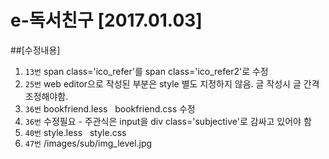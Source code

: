 # e-독서친구 [2017.01.03]

##[수정내용]
1. `13번` span class='ico_refer'를 span class='ico_refer2'로 수정
2. `25번` web editor으로 작성된 부분은 style 별도 지정하지 않음. 글 작성시 글 간격 조정해야함.
3. `36번` bookfriend.less   bookfriend.css 수정
4. `36번` 수정필요 - 주관식은 input을 div class='subjective'로 감싸고 있어야 함
5. `40번` style.less   style.css
6. `47번` /images/sub/img_level.jpg 

